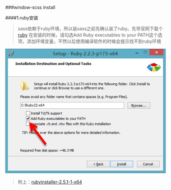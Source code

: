 ###window-scss install

####1.ruby安装
>sass依赖于ruby环境，所以装sass之前先确认装了ruby。先导官网下载个[ruby](https://rubyinstaller.org/downloads/) 在安装的时候，请勾选Add Ruby executables to your PATH这个选项，添加环境变量，不然以后使用编译软件的时候会提示找不到ruby环境   


![ruby](../assets/images/w_scss.png)

>附上：<a href="../assets/app/ruby.rar" download target="_blank">rubyinstaller-2.5.1-1-x64</a> 
